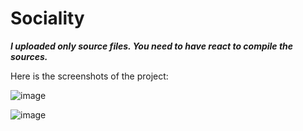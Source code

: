 # Sociality

***I uploaded only source files. You need to have react to compile the sources.***

Here is the screenshots of the project:

![image](https://user-images.githubusercontent.com/74937539/127373838-5d0e48b9-5562-4c36-9335-0e10706eaad4.png)

![image](https://user-images.githubusercontent.com/74937539/127373867-d38ff00d-b606-437f-b496-b11169be203e.png)






